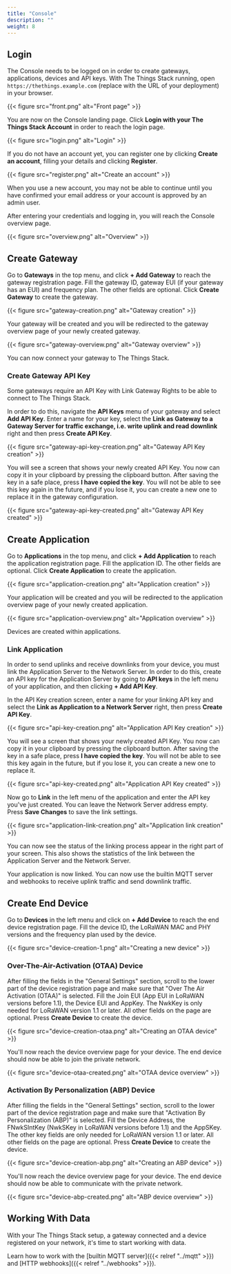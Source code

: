 ```yaml
---
title: "Console"
description: ""
weight: 8
---
```


## Login

The Console needs to be logged on in order to create gateways, applications, devices and API keys. With The Things Stack running, open `https://thethings.example.com` (replace with the URL of your deployment) in your browser.

{{< figure src="front.png" alt="Front page" >}}

You are now on the Console landing page. Click **Login with your The Things Stack Account** in order to reach the login page.

{{< figure src="login.png" alt="Login" >}}

If you do not have an account yet, you can register one by clicking **Create an account**, filling your details and clicking **Register**.

{{< figure src="register.png" alt="Create an account" >}}

When you use a new account, you may not be able to continue until you have confirmed your email address or your account is approved by an admin user.

After entering your credentials and logging in, you will reach the Console overview page.

{{< figure src="overview.png" alt="Overview" >}}

## Create Gateway

Go to **Gateways** in the top menu, and click **+ Add Gateway** to reach the gateway registration page. Fill the gateway ID, gateway EUI (if your gateway has an EUI) and frequency plan. The other fields are optional. Click **Create Gateway** to create the gateway.

{{< figure src="gateway-creation.png" alt="Gateway creation" >}}

Your gateway will be created and you will be redirected to the gateway overview page of your newly created gateway. 

{{< figure src="gateway-overview.png" alt="Gateway overview" >}}

You can now connect your gateway to The Things Stack.

### Create Gateway API Key

Some gateways require an API Key with Link Gateway Rights to be able to connect to The Things Stack. 

In order to do this, navigate the **API Keys** menu of your gateway and select **Add API Key**. Enter a name for your key, select the **Link as Gateway to a Gateway Server for traffic exchange, i.e. write uplink and read downlink** right and then press **Create API Key**.

{{< figure src="gateway-api-key-creation.png" alt="Gateway API Key creation" >}}

You will see a screen that shows your newly created API Key. You now can copy it in your clipboard by pressing the clipboard button. After saving the key in a safe place, press **I have copied the key**. You will not be able to see this key again in the future, and if you lose it, you can create a new one to replace it in the gateway configuration.

{{< figure src="gateway-api-key-created.png" alt="Gateway API Key created" >}}

## Create Application

Go to **Applications** in the top menu, and click **+ Add Application** to reach the application registration page. Fill the application ID. The other fields are optional. Click **Create Application** to create the application.

{{< figure src="application-creation.png" alt="Application creation" >}}

Your application will be created and you will be redirected to the application overview page of your newly created application.

{{< figure src="application-overview.png" alt="Application overview" >}}

Devices are created within applications.

### Link Application

In order to send uplinks and receive downlinks from your device, you must link the Application Server to the Network Server. In order to do this, create an API key for the Application Server by going to **API keys** in the left menu of your application, and then clicking **+ Add API Key**.

In the API Key creation screen, enter a name for your linking API key and select the **Link as Application to a Network Server** right, then press **Create API Key**.

{{< figure src="api-key-creation.png" alt="Application API Key creation" >}}

You will see a screen that shows your newly created API Key. You now can copy it in your clipboard by pressing the clipboard button. After saving the key in a safe place, press **I have copied the key**. You will not be able to see this key again in the future, but if you lose it, you can create a new one to replace it.

{{< figure src="api-key-created.png" alt="Application API Key created" >}}

Now go to **Link** in the left menu of the application and enter the API key you've just created. You can leave the Network Server address empty. Press **Save Changes** to save the link settings.

{{< figure src="application-link-creation.png" alt="Application link creation" >}}

You can now see the status of the linking process appear in the right part of your screen. This also shows the statistics of the link between the Application Server and the Network Server.

Your application is now linked. You can now use the builtin MQTT server and webhooks to receive uplink traffic and send downlink traffic.

## Create End Device

Go to **Devices** in the left menu and click on **+ Add Device** to reach the end device registration page. Fill the device ID, the LoRaWAN MAC and PHY versions and the frequency plan used by the device.

{{< figure src="device-creation-1.png" alt="Creating a new device" >}}

### Over-The-Air-Activation (OTAA) Device

After filling the fields in the "General Settings" section, scroll to the lower part of the device registration page and make sure that "Over The Air Activation (OTAA)" is selected. Fill the Join EUI (App EUI in LoRaWAN versions before 1.1), the Device EUI and AppKey. The NwkKey is only needed for LoRaWAN version 1.1 or later. All other fields on the page are optional. Press **Create Device** to create the device.

{{< figure src="device-creation-otaa.png" alt="Creating an OTAA device" >}}

You'll now reach the device overview page for your device. The end device should now be able to join the private network.

{{< figure src="device-otaa-created.png" alt="OTAA device overview" >}}

### Activation By Personalization (ABP) Device

After filling the fields in the "General Settings" section, scroll to the lower part of the device registration page and make sure that "Activation By Personalization (ABP)" is selected. Fill the Device Address, the FNwkSIntKey (NwkSKey in LoRaWAN versions before 1.1) and the AppSKey. The other key fields are only needed for LoRaWAN version 1.1 or later. All other fields on the page are optional. Press **Create Device** to create the device.

{{< figure src="device-creation-abp.png" alt="Creating an ABP device" >}}

You'll now reach the device overview page for your device. The end device should now be able to communicate with the private network.

{{< figure src="device-abp-created.png" alt="ABP device overview" >}}

## Working With Data

With your The Things Stack setup, a gateway connected and a device registered on your network, it's time to start working with data.

Learn how to work with the [builtin MQTT server]({{< relref "../mqtt" >}}) and [HTTP webhooks]({{< relref "../webhooks" >}}).

